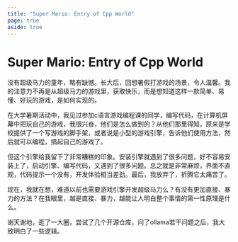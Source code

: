 ```yaml
---
title: "Super Mario: Entry of Cpp World"
page: true
aside: true
---
```


# Super Mario: Entry of Cpp World
没有超级马力的童年，略有缺憾。长大后，回想暑假打游戏的场景，令人温馨。我的注意力不再是从超级马力的游戏里，获取快乐，而是想知道这样一款简单、易懂、好玩的游戏，是如何实现的。

在大学暑期活动中，我见过参加c语言游戏编程课的同学，编写代码，在计算机屏幕中把玩自己的游戏，我很兴奋，他们是怎么做到的？从他们那里得知，原来是学校提供了一个写游戏的脚手架，或者说是小型的游戏引擎，告诉他们使用方法，然后就可以编程，搞起自己的游戏了。

但这个引擎给我留下了非常糟糕的印象。安装引擎就遇到了很多问题，好不容易安装上了，启动引擎、编写代码，又遇到了很多问题。总之就是非常麻烦，界面不直观，代码提示一个没有，开发体验相当差劲。最后，我放弃了，折腾它太痛苦了。

现在，我就在想，难道以前也需要游戏引擎开发超级马力么？有没有更加直接、暴力的方法？在我眼里，越是直接、暴力，越能让人明白整个事情的第一性原理是什么。

谢天谢地，逛了一大圈，尝试了几个开源仓库，问了ollama若干问题之后，我大致明白了一些逻辑。